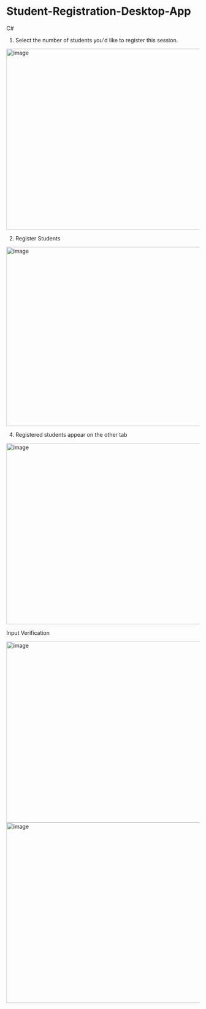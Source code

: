 # Student-Registration-Desktop-App
C# 

1. Select the number of students you'd like to register this session.
<img width="796" height="472" alt="image" src="https://github.com/user-attachments/assets/d1b7986d-b76f-4e48-9e07-7e7a0a229245" />

2. Register Students
   
<img width="790" height="467" alt="image" src="https://github.com/user-attachments/assets/771f26db-4bce-4c21-92ec-19f401edd2cd" />

4. Registered students appear on the other tab

<img width="789" height="472" alt="image" src="https://github.com/user-attachments/assets/d65af98f-297c-41a8-a08f-a84fe418c03c" />


Input Verification

<img width="795" height="472" alt="image" src="https://github.com/user-attachments/assets/cd7ae297-19b6-4454-befe-ecd5f9d6b9ef" />

<img width="788" height="471" alt="image" src="https://github.com/user-attachments/assets/ae83cebc-0e43-4fad-9d73-19326ee32c64" />

